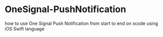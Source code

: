 # OneSignal-PushNotification
how to use One Signal Push Notification from start to end on xcode using iOS Swift language
